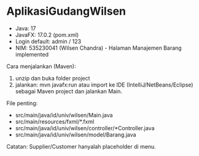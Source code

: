 
AplikasiGudangWilsen
====================

- Java: 17
- JavaFX: 17.0.2 (pom.xml)
- Login default: admin / 123
- NIM: 535230041 (Wilsen Chandra) - Halaman Manajemen Barang implemented

Cara menjalankan (Maven):
1. unzip dan buka folder project
2. jalankan: mvn javafx:run
   atau import ke IDE (IntelliJ/NetBeans/Eclipse) sebagai Maven project dan jalankan Main.

File penting:
- src/main/java/id/univ/wilsen/Main.java
- src/main/resources/fxml/*.fxml
- src/main/java/id/univ/wilsen/controller/*Controller.java
- src/main/java/id/univ/wilsen/model/Barang.java

Catatan:
Supplier/Customer hanyalah placeholder di menu.
